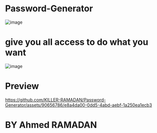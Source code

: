 # Password-Generator 
![image](https://github.com/KILLER-RAMADAN/Password-Generator/assets/90656786/dde18692-eac4-4fc9-8a23-0631398bb77b)

# give you all access to do what you want

![image](https://github.com/KILLER-RAMADAN/Password-Generator/assets/90656786/164cc6c4-ba91-44fa-a037-6c3cf2373b9f)

# Preview

https://github.com/KILLER-RAMADAN/Password-Generator/assets/90656786/e8a4da00-0dd5-4abd-aebf-1a250ea1ecb3


# BY Ahmed RAMADAN



